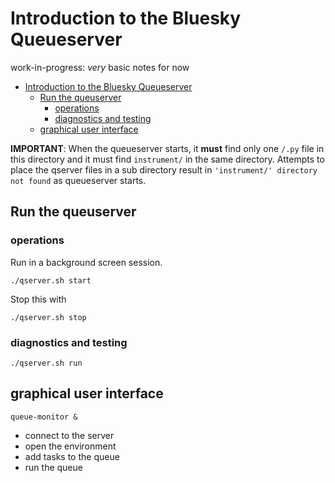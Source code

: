 # Introduction to the Bluesky Queueserver

work-in-progress: *very* basic notes for now

- [Introduction to the Bluesky Queueserver](#introduction-to-the-bluesky-queueserver)
  - [Run the queuserver](#run-the-queuserver)
    - [operations](#operations)
    - [diagnostics and testing](#diagnostics-and-testing)
  - [graphical user interface](#graphical-user-interface)

**IMPORTANT**:  When the queueserver starts, it **must** find only one `/.py` file in this directory and it must find `instrument/` in the same directory.  Attempts to place the qserver files in a sub directory result in `'instrument/' directory not found` as queueserver starts.

## Run the queuserver

### operations

Run in a background screen session.

`./qserver.sh start`

Stop this with

`./qserver.sh stop`

### diagnostics and testing

`./qserver.sh run`

## graphical user interface

`queue-monitor &`

- connect to the server
- open the environment
- add tasks to the queue
- run the queue